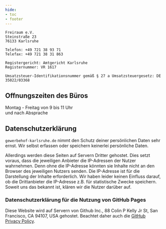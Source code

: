 ```yaml
---
hide:
- toc
- footer
---
```


```
Freiraum e.V.
Steinstraße 23
76133 Karlsruhe

Telefon: +49 721 38 93 71
Telefax: +49 721 38 31 863

Registergericht: Amtgericht Karlsruhe
Registernummer: VR 1617

Umsatzsteuer-Identifikationsnummer gemäß § 27 a Umsatzsteuergesetz: DE 35022/03368
```

## Offnungszeiten des Büros

Montag - Freitag von 9 bis 11 Uhr<br>
und nach Absprache

## Datenschutzerklärung

`gewerbehof-karlsruhe.de` nimmt den Schutz deiner persönlichen Daten sehr ernst. Wir selbst erfassen oder speichern keinerlei persönliche Daten.

Allerdings werden diese Seiten auf Servern Dritter gehostet. Dies setzt voraus, dass die jeweiligen Anbieter die IP-Adressen der Nutzer wahrnehmen. Denn ohne die IP-Adresse könnten sie Inhalte nicht an den Browser des jeweiligen Nutzers senden. Die IP-Adresse ist für die Darstellung der Inhalte erforderlich. Wir haben leider keinen Einfluss darauf, ob die Drittanbieter die IP-Adresse z.B. für statistische Zwecke speichern. Soweit uns das bekannt ist, klären wir die Nutzer darüber auf.

### Datenschutzerklärung für die Nutzung von GitHub Pages

Diese Website wird auf Servern von Github Inc., 88 Colin P Kelly Jr St, San Francisco, CA 94107, USA gehostet. Beachtet daher auch die [GitHub Privacy Policy](https://github.com/site/privacy).
